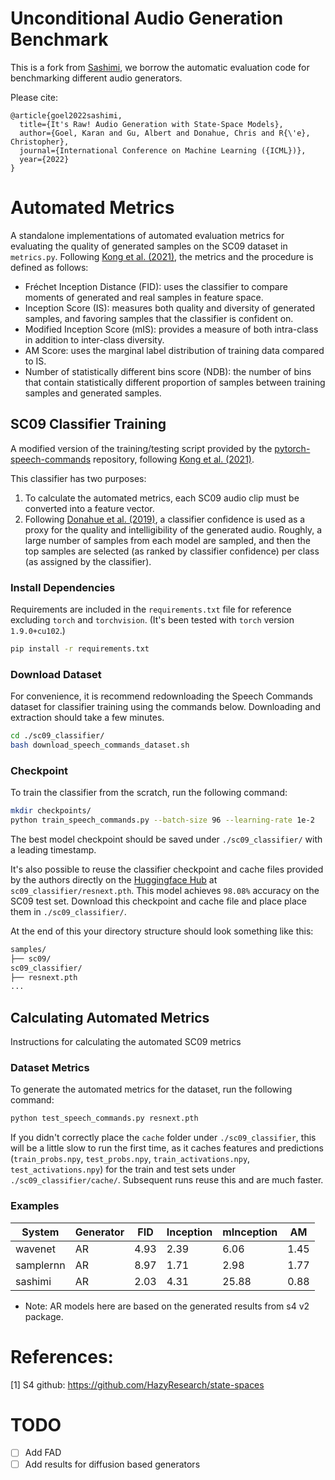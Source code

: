 # Unconditional Audio Generation Benchmark
This is a fork from [Sashimi](https://github.com/HazyResearch/state-spaces/tree/main/sashimi), we borrow the automatic evaluation code for benchmarking different audio generators.

Please cite:
```
@article{goel2022sashimi,
  title={It's Raw! Audio Generation with State-Space Models},
  author={Goel, Karan and Gu, Albert and Donahue, Chris and R{\'e}, Christopher},
  journal={International Conference on Machine Learning ({ICML})},
  year={2022}
}
```

# Automated Metrics
A standalone implementations of automated evaluation metrics for evaluating the quality of generated samples on the SC09 dataset in `metrics.py`. Following [Kong et al. (2021)](https://arxiv.org/pdf/2009.09761.pdf), the metrics and the procedure is defined as follows:
* Fréchet Inception Distance (FID): uses the classifier to compare moments of generated and real samples in feature space.
* Inception Score (IS): measures both quality and diversity of generated samples, and favoring samples that the classifier is confident on.
* Modified Inception Score (mIS): provides a measure of both intra-class in addition to inter-class diversity.
* AM Score: uses the marginal label distribution of training data compared to IS.
* Number of statistically different bins score (NDB): the number of bins that contain statistically different proportion of samples between training samples and generated samples. 

## SC09 Classifier Training
A modified version of the training/testing script provided by the [pytorch-speech-commands](https://github.com/tugstugi/pytorch-speech-commands) repository, following [Kong et al. (2021)](https://arxiv.org/pdf/2009.09761.pdf).

This classifier has two purposes:
1. To calculate the automated metrics, each SC09 audio clip must be converted into a feature vector. 
2. Following [Donahue et al. (2019)](https://arxiv.org/pdf/1802.04208.pdf), a classifier confidence is used as a proxy for the quality and intelligibility of the generated audio. Roughly, a large number of samples from each model are sampled, and then the top samples are selected (as ranked by classifier confidence) per class (as assigned by the classifier).

### Install Dependencies
Requirements are included in the `requirements.txt` file for reference excluding `torch` and `torchvision`. (It's been tested with `torch` version `1.9.0+cu102`.)
```bash
pip install -r requirements.txt
```

### Download Dataset
For convenience, it is recommend redownloading the Speech Commands dataset for classifier training using the commands below. Downloading and extraction should take a few minutes.
```bash
cd ./sc09_classifier/
bash download_speech_commands_dataset.sh
```

### Checkpoint
To train the classifier from the scratch, run the following command:
```bash
mkdir checkpoints/
python train_speech_commands.py --batch-size 96 --learning-rate 1e-2
```
The best model checkpoint should be saved under `./sc09_classifier/` with a leading timestamp. 

It's also possible to reuse the classifier checkpoint and cache files provided by the authors directly on the [Huggingface Hub](https://huggingface.co/krandiash/sashimi-release) at `sc09_classifier/resnext.pth`. This model achieves `98.08%` accuracy on the SC09 test set. Download this checkpoint and cache file and place place them in `./sc09_classifier/`.

At the end of this your directory structure should look something like this:
```bash
samples/
├── sc09/
sc09_classifier/
├── resnext.pth
...
```

## Calculating Automated Metrics
Instructions for calculating the automated SC09 metrics 

### Dataset Metrics
To generate the automated metrics for the dataset, run the following command:
```bash
python test_speech_commands.py resnext.pth
```
If you didn't correctly place the `cache` folder under `./sc09_classifier`, this will be a little slow to run the first time, as it caches features and predictions (`train_probs.npy`, `test_probs.npy`, `train_activations.npy`, `test_activations.npy`) for the train and test sets under `./sc09_classifier/cache/`. Subsequent runs reuse this and are much faster.

### Examples
| System    |  Generator   | FID | Inception  | mInception | AM | 
|-----------|----|-----|------------|---------|--------|
| wavenet   | AR   | 4.93  |2.39      | 6.06     |1.45  |
| samplernn | AR   | 8.97 |1.71      | 2.98      |1.77  |
|sashimi    | AR   |  2.03| 4.31     | 25.88   | 0.88  |

* Note: AR models here are based on the generated results from s4 v2 package.

# References:
[1] S4 github: https://github.com/HazyResearch/state-spaces

# TODO

- [ ] Add FAD
- [ ] Add results for diffusion based generators
